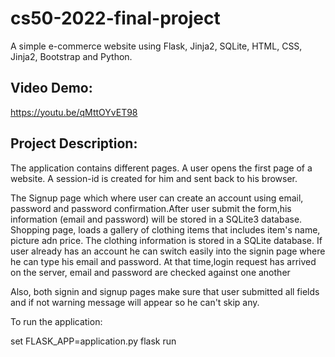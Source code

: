 # cs50-2022-final-project

A simple e-commerce website using Flask, Jinja2, SQLite, HTML, CSS, Jinja2, Bootstrap and Python.

## Video Demo: 

 https://youtu.be/qMttOYvET98

## Project Description:

The application contains different pages. A user opens the first page of a website. A session-id is created for him and sent back to his browser.

The Signup page which where user can create an account using email, password and password confirmation.After user submit the form,his information (email and password) will be stored in a SQLite3 database.
Shopping page, loads a gallery of clothing items that includes item's name, picture adn price. The clothing information is stored in a SQLite database.
If user already has an account he can switch easily into the signin page where he can type his email and password. At that time,login request has arrived on the server, email and password are checked against one another

Also, both signin and signup pages make sure that user submitted all fields and if not warning message will appear so he can't skip any. 














To run the application:

set FLASK_APP=application.py
flask run
